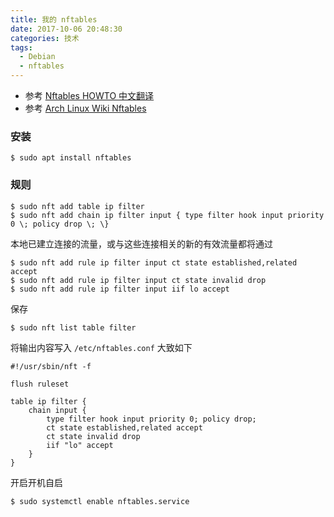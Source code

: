 ```yaml
---
title: 我的 nftables
date: 2017-10-06 20:48:30
categories: 技术
tags:
  - Debian
  - nftables
---
```


* 参考 [Nftables HOWTO 中文翻译](https://farkasity.gitbooks.io/nftables-howto-zh/content/)
* 参考 [Arch Linux Wiki Nftables](https://wiki.archlinux.org/index.php/nftables)
<!--more-->

### 安装
```
$ sudo apt install nftables
```

### 规则
```
$ sudo nft add table ip filter
$ sudo nft add chain ip filter input { type filter hook input priority 0 \; policy drop \; \}
```
本地已建立连接的流量，或与这些连接相关的新的有效流量都将通过
```
$ sudo nft add rule ip filter input ct state established,related accept
$ sudo nft add rule ip filter input ct state invalid drop
$ sudo nft add rule ip filter input iif lo accept
```
保存
```
$ sudo nft list table filter
```
将输出内容写入 `/etc/nftables.conf`
大致如下
```
#!/usr/sbin/nft -f

flush ruleset

table ip filter {
    chain input {
        type filter hook input priority 0; policy drop;
        ct state established,related accept
        ct state invalid drop
        iif "lo" accept
    }
}
```
开启开机自启
```
$ sudo systemctl enable nftables.service
```
